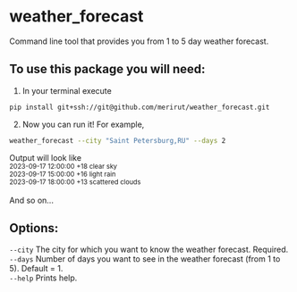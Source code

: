 # weather_forecast
Command line tool that provides you from 1 to 5 day weather forecast.

## To use this package you will need:

1. In your terminal execute
```bash
pip install git+ssh://git@github.com/merirut/weather_forecast.git
```
2. Now you can run it! For example,
```bash
weather_forecast --city "Saint Petersburg,RU" --days 2
```
Output will look like \
<sub>
2023-09-17 12:00:00 +18 clear sky \
2023-09-17 15:00:00 +16 light rain \
2023-09-17 18:00:00 +13 scattered clouds \
</sub> \
And so on...

## Options:

```--city``` The city for which you want to know the weather forecast. Required. \
```--days``` Number of days you want to see in the weather forecast (from 1 to 5). Default = 1. \
```--help``` Prints help.